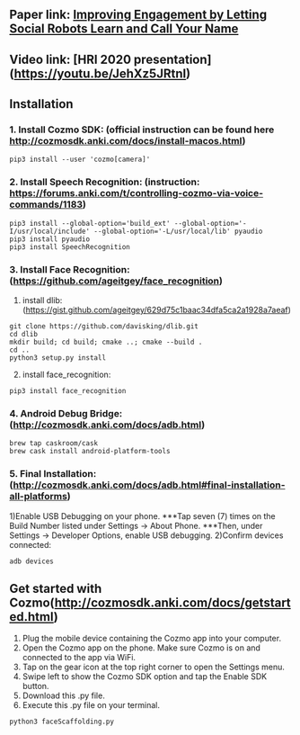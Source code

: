 ## Paper link: [Improving Engagement by Letting Social Robots Learn and Call Your Name](https://dl.acm.org/doi/abs/10.1145/3371382.3378355)
## Video link: [HRI 2020 presentation] (https://youtu.be/JehXz5JRtnI)

## Installation
### 1. Install Cozmo SDK: (official instruction can be found here http://cozmosdk.anki.com/docs/install-macos.html)
```
pip3 install --user 'cozmo[camera]'
```
### 2. Install Speech Recognition: (instruction: https://forums.anki.com/t/controlling-cozmo-via-voice-commands/1183)
```
pip3 install --global-option='build_ext' --global-option='-I/usr/local/include' --global-option='-L/usr/local/lib' pyaudio
pip3 install pyaudio
pip3 install SpeechRecognition
```
### 3. Install Face Recognition: (https://github.com/ageitgey/face_recognition)
1) install dlib:(https://gist.github.com/ageitgey/629d75c1baac34dfa5ca2a1928a7aeaf)
```
git clone https://github.com/davisking/dlib.git
cd dlib
mkdir build; cd build; cmake ..; cmake --build .
cd ..
python3 setup.py install
```
2) install face_recognition:
```
pip3 install face_recognition
```

### 4. Android Debug Bridge:(http://cozmosdk.anki.com/docs/adb.html)
```
brew tap caskroom/cask
brew cask install android-platform-tools
```

### 5. Final Installation: (http://cozmosdk.anki.com/docs/adb.html#final-installation-all-platforms)
1)Enable USB Debugging on your phone.
***Tap seven (7) times on the Build Number listed under Settings -> About Phone.
***Then, under Settings -> Developer Options, enable USB debugging.
2)Confirm devices connected:
```
adb devices
```

## Get started with Cozmo(http://cozmosdk.anki.com/docs/getstarted.html)
1) Plug the mobile device containing the Cozmo app into your computer.
2) Open the Cozmo app on the phone. Make sure Cozmo is on and connected to the app via WiFi.
3) Tap on the gear icon at the top right corner to open the Settings menu.
4) Swipe left to show the Cozmo SDK option and tap the Enable SDK button.
5) Download this .py file.
6) Execute this .py file on your terminal.
```
python3 faceScaffolding.py
```
